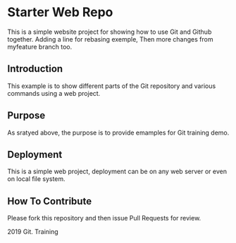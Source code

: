 # Starter Web Repo

This is a simple website project for showing how to use Git and Github together.
Adding a line for rebasing exemple, Then more changes from myfeature branch too.

## Introduction

This example is to show different parts of the Git repository and various commands using a web project.

## Purpose

As sratyed above, the purpose is to provide emamples for Git training demo.

## Deployment

This is a simple web project, deployment can be on any web server or even on local file system.
## How To Contribute

Please fork this repository and then issue Pull Requests for review.

2019 Git. Training